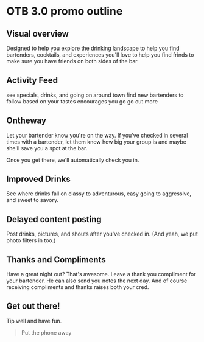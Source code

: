 # OTB 3.0 promo outline

## Visual overview

Designed to help you explore the drinking landscape
to help you find bartenders, cocktails, and experiences you'll love
to help you find frinds
to make sure you have friends on both sides of the bar

## Activity Feed

see specials, drinks, and going on around town
find new bartenders to follow based on your tastes
encourages you go go out more

## Ontheway

Let your bartender know you're on the way. If you've checked in several times with a bartender, let them know how big your group is and maybe she'll save you a spot at the bar.

Once you get there, we'll automatically check you in.

## Improved Drinks

See where drinks fall on classy to adventurous, easy going to aggressive, and sweet to savory.

## Delayed content posting

Post drinks, pictures, and shouts after you've checked in.
(And yeah, we put photo filters in too.)

## Thanks and Compliments

Have a great night out? That's awesome. Leave a thank you compliment for your bartender.
He can also send you notes the next day. And of course receiving compliments and thanks raises both your cred.

## Get out there!

Tip well and have fun.

> Put the phone away
